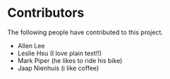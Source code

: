 # Contributors

The following people have contributed to this project.

* Allen Lee
* Leslie Hsu (I love plain text!!)
* Mark Piper (he likes to ride his bike)
* Jaap Nienhuis (i like coffee)
